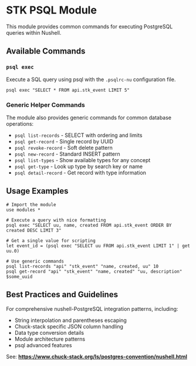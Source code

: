 # STK PSQL Module

This module provides common commands for executing PostgreSQL queries within Nushell.

## Available Commands

### `psql exec`

Execute a SQL query using psql with the `.psqlrc-nu` configuration file.

```nu
psql exec "SELECT * FROM api.stk_event LIMIT 5"
```

### Generic Helper Commands

The module also provides generic commands for common database operations:
- `psql list-records` - SELECT with ordering and limits
- `psql get-record` - Single record by UUID
- `psql revoke-record` - Soft delete pattern
- `psql new-record` - Standard INSERT pattern
- `psql list-types` - Show available types for any concept
- `psql get-type` - Look up type by search key or name
- `psql detail-record` - Get record with type information

## Usage Examples

```nu
# Import the module
use modules *

# Execute a query with nice formatting 
psql exec "SELECT uu, name, created FROM api.stk_event ORDER BY created DESC LIMIT 3"

# Get a single value for scripting
let event_id = (psql exec "SELECT uu FROM api.stk_event LIMIT 1" | get uu.0)

# Use generic commands
psql list-records "api" "stk_event" "name, created, uu" 10
psql get-record "api" "stk_event" "name, created" "uu, description" $some_uuid
```

## Best Practices and Guidelines

For comprehensive nushell-PostgreSQL integration patterns, including:
- String interpolation and parentheses escaping
- Chuck-stack specific JSON column handling
- Data type conversion details
- Module architecture patterns
- psql advanced features

See: **https://www.chuck-stack.org/ls/postgres-convention/nushell.html**